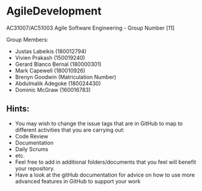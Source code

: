 # AgileDevelopment
AC31007/AC51003 Agile Software Engineering - Group Number [11]

Group Members:
- Justas Labeikis (180012794)
- Vivien Prakash (150019240)
- Gerard Blanco Bernal (180000301)
- Mark Capewell (180010926)
- Brenyn Goodwin (Matriculation Number)
- Abdulmalik Adegoke (180024430)
- Dominic McGraw (160016783)

## Hints:
- You may wish to change the issue tags that are in GitHub to map to different activities that you are carrying out:
 - Code Review
 - Documentation
 - Daily Scrums
 - etc.
- Feel free to add in additional folders/documents that you feel will benefit your repository.
- Have a look at the gitHub documentation for advice on how to use more advanced features in GitHub to support your work
